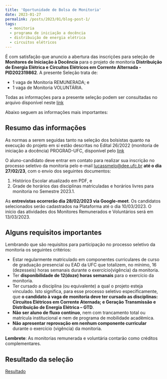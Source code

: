```yaml
---
title: 'Oportunidade de Bolsa de Monitoria'
date: 2023-01-27
permalink: /posts/2023/01/blog-post-1/
tags:
  - monitoria
  - programa de iniciação a docência
  - distribuição de energia elétrica
  - circuitos elétricos
---
```


É com satisfação que anuncio a abertura das inscrições para seleção de **Monitores de Iniciação à Docência** para o projeto de monitoria **Distribuição de Energia Elétrica e Circuitos Elétricos em Corrente Alternada - PID202319862**. A presente Seleção trata de:
- 1 vaga de Monitoria REMUNERADA; e
- 1 vaga de Monitoria VOLUNTÁRIA.
  
Todas as informações para a presente seleção podem ser consultadas no arquivo disponível neste [link](https://drive.google.com/file/d/1Wyhlk4JjTOTB7Yzd_D-Mctk9ayOvoIgX/view?usp=share_link)

Abaixo seguem as informações mais importantes:

## Resumo das informações

As normas a serem seguidas tanto na seleção dos bolsistas quanto na execução do projeto em si estão descritas no Edital 26/2022 (monitoria de iniciação a docência) PROGRAD-UFC, disponível pelo [link](https://prograd.ufc.br/wp-content/uploads/2022/11/edital-26-2022-monitoria-de-iniciacao-a-docencia-pid-2023.pdf)

 O aluno-candidato deve entrar em contato para realizar sua inscrição no processo seletivo da monitoria pelo e-mail lucassmelo@dee.ufc.br **até o dia 27/02/23**, com o envio dos seguintes documentos:
1. Histórico Escolar atualizado em PDF, e
2. Grade de horários das disciplinas matriculadas e horários livres para monitoria no Semestre 2023.1.

As **entrevistas ocorrerão dia 28/02/2023 via Google-meet**. Os candidatos selecionados serão cadastrados na Plataforma até o dia 10/03/2023. O início das atividades dos Monitores Remunerados e Voluntários será em 13/03/2023.

## Alguns requisitos importantes

Lembrando que são requisitos para participação no processo seletivo da monitoria os seguintes critérios:
- Estar regularmente matriculado em componentes curriculares de curso de graduação presencial ou EAD da UFC que totalizem, no mínimo, 16 (dezesseis) horas semanais durante o exercício(vigência) da monitoria.
- Ter **disponibilidade de 12(doze) horas semanais** para o exercício da monitoria.
- Ter cursado a disciplina (ou equivalente) a qual o projeto esteja vinculado. Isto significa, para esse processo seletivo especificamente, que **o candidato à vaga de monitoria deve ter cursado as disciplinas: Circuitos Elétricos em Corrente  Aternada; e Geração Transmissão e Distribuição de Energia Elétrica – GTD**.
- **Não ser aluno de fluxo contínuo**, nem com trancamento total ou matrícula institucional e nem de programa de mobilidade acadêmica.
- **Não apresentar reprovação em nenhum componente curricular** durante o exercício (vigência) da monitoria.

**Lembrete**: As monitorias remunerada e voluntária contarão como créditos complementares.


## Resultado da seleção

[Resultado](https://drive.google.com/file/d/148xTB38vNxlaKMJKQ0wgfVG79tQvxPM4/view?usp=share_link)